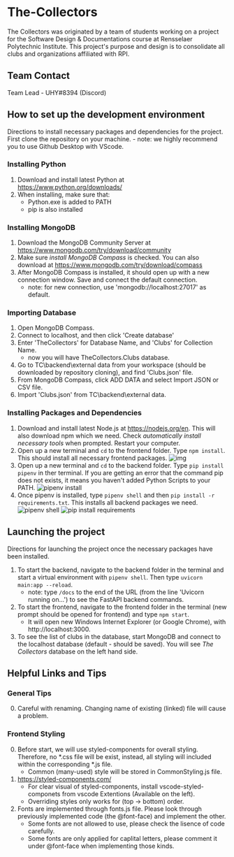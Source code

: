 # The-Collectors
The Collectors was originated by a team of students working on a project for the Software Design & Documentations course at Rensselaer Polytechnic Institute.
This project's purpose and design is to consolidate all clubs and organizations affiliated with RPI.

## Team Contact
Team Lead - UHY#8394 (Discord)

## How to set up the development environment
Directions to install necessary packages and dependencies for the project. First clone the repository on your machine.
    - note: we highly recommend you to use Github Desktop with VScode.

### Installing Python
1. Download and install latest Python at https://www.python.org/downloads/
2. When installing, make sure that:
    - Python.exe is added to PATH
    - pip is also installed

### Installing MongoDB
1. Download the MongoDB Community Server at https://www.mongodb.com/try/download/community
2. Make sure *install MongoDB Compass* is checked. You can also download at https://www.mongodb.com/try/download/compass
3. After MongoDB Compass is installed, it should open up with a new connection window. Save and connect the default connection.
    - note: for new connection, use 'mongodb://localhost:27017' as default.

### Importing Database
1. Open MongoDB Compass.
2. Connect to localhost, and then click 'Create database'
3. Enter 'TheCollectors' for Database Name, and 'Clubs' for Collection Name.
    - now you will have TheCollectors.Clubs database.
4. Go to TC\backend\external data from your workspace (should be downloaded by repository cloning), and find 'Clubs.json' file.
5. From MongoDB Compass, click ADD DATA and select Import JSON or CSV file.
6. Import 'Clubs.json' from TC\backend\external data.

### Installing Packages and Dependencies
1. Download and install latest Node.js at https://nodejs.org/en. This will also download npm which we need. Check *automatically install necessary tools* when prompted. Restart your computer.
2. Open up a new terminal and `cd` to the frontend folder. Type `npm install`. This should install all necessary frontend packages.
	![img](https://github.com/The-Collectors/TC/assets/67136819/568332d9-aac9-4f04-8c50-c7c12f780419)
3. Open up a new terminal and `cd` to the backend folder. Type `pip install pipenv` in ther terminal. If you are getting an error that the command pip does not exists, it means you haven't added Python Scripts to your PATH.
	![pipenv install](https://github.com/The-Collectors/TC/assets/67136819/2773f5e1-6876-4b67-99e6-27d7b0cf55e9)
4. Once pipenv is installed, type `pipenv shell` and then `pip install -r requirements.txt`. This installs all backend packages we need.
	![pipenv shell](https://github.com/The-Collectors/TC/assets/67136819/c04e38fe-0b2b-48d8-9527-c1a2895c63c0)
	![pip install requirements](https://github.com/The-Collectors/TC/assets/67136819/3677c4fd-117c-4404-b570-58756c94790e)


## Launching the project
Directions for launching the project once the necessary packages have been installed.
1. To start the backend, navigate to the backend folder in the terminal and start a virtual environment with `pipenv shell`. Then type `uvicorn main:app --reload`.
    - note: type `/docs` to the end of the URL (from the line 'Uvicorn running on...') to see the FastAPI backend commands.
2. To start the frontend, navigate to the frontend folder in the terminal (new prompt should be opened for frontend) and type `npm start`.
    - It will open new Windows Internet Explorer (or Google Chrome), with http://localhost:3000.
3. To see the list of clubs in the database, start MongoDB and connect to the localhost database (default - should be saved). You will see *The Collectors* database on the left hand side.


## Helpful Links and Tips

### General Tips
0. Careful with renaming. Changing name of existing (linked) file will cause a problem.

### Frontend Styling
0. Before start, we will use styled-components for overall styling. Therefore, no *.css file will be exist, instead, all styling will included within the corresponding *.js file.
	- Common (many-used) style will be stored in CommonStyling.js file.
1. https://styled-components.com/
    - For clear visual of styled-components, install vscode-styled-componets from vscode Extentions (Available on the left).
    - Overriding styles only works for (top -> bottom) order.
2. Fonts are implemented through fonts.js file. Please look through previously implemented code (the @font-face) and implement the other.
	- Some fonts are not allowed to use, please check the lisence of code carefully.
	- Some fonts are only applied for caplital letters, please comment it under @font-face when implementing those kinds.

